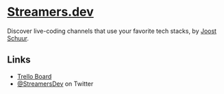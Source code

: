 # [Streamers.dev](https://streamers.dev)

Discover live-coding channels that use your favorite tech stacks, by [Joost Schuur](https://twitter.com/joostschuur).

## Links

* [Trello Board](https://trello.com/b/a9k1kC65)
* [@StreamersDev](https://twitter.com/StreamersDev) on Twitter